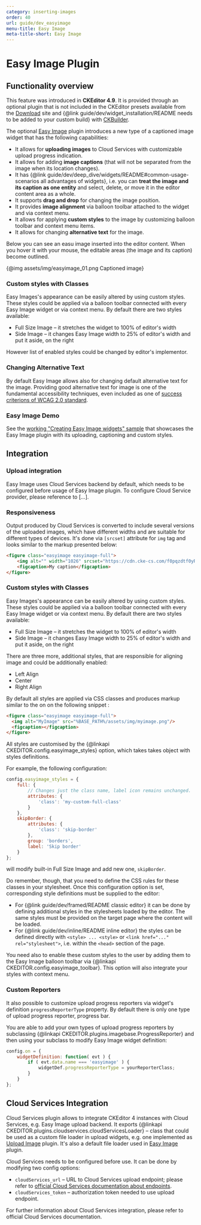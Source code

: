 ```yaml
---
category: inserting-images
order: 40
url: guide/dev_easyimage
menu-title: Easy Image
meta-title-short: Easy Image
---
```

<!--
Copyright (c) 2003-2018, CKSource - Frederico Knabben. All rights reserved.
For licensing, see LICENSE.md.
-->

# Easy Image Plugin

## Functionality overview

<info-box info=""> This feature was introduced in <strong>CKEditor 4.9</strong>. It is provided through an optional plugin that is not included in the CKEditor presets available from the [Download](https://ckeditor.com/ckeditor-4/download/) site and {@link guide/dev/widget_installation/README needs to be added to your custom build} with [CKBuilder](https://ckeditor.com/cke4/builder).</info-box>

The optional [Easy Image](https://ckeditor.com/cke4/addon/easyimage) plugin introduces a new type of a captioned image widget that has the following capabilities:

-   It allows for **uploading images** to Cloud Services with customizable upload progress indication.
-   It allows for adding **image captions** (that will not be separated from the image when its location changes).
-   It has {@link guide/dev/deep_dive/widgets/README#common-usage-scenarios all advantages of widgets}, i.e. you can **treat the image and its caption as one entity** and select, delete, or move it in the editor content area as a whole.
-   It supports **drag and drop** for changing the image position.
-   It provides **image alignment** via balloon toolbar attached to the widget and via context menu.
-   It allows for applying **custom styles** to the image by customizing balloon toolbar and context menu items.
-   It allows for changing **alternative text** for the image.

Below you can see an easu image inserted into the editor content. When you hover it with your mouse, the editable areas (the image and its caption) become outlined.

{@img assets/img/easyimage_01.png Captioned image}

### Custom styles with Classes

Easy Images's appearance can be easily altered by using custom styles. These styles could be applied via a balloon toolbar connected with every Easy Image widget or via context menu. By default there are two styles available:

-   Full Size Image – it stretches the widget to 100% of editor's width
-   Side Image – it changes Easy Image width to 25% of editor's width and put it aside, on the right

However list of enabled styles could be changed by editor's implementor.

### Changing Alternative Text

By default Easy Image allows also for changing default alternative text for the image. Providing good alternative text for image is one of the fundamental accessibility techniques, even included as one of [success criterions of WCAG 2.0 standard](https://www.w3.org/WAI/WCAG20/quickref/#qr-text-equiv-all).

### Easy Image Demo

See the [working "Creating Easy Image widgets" sample](https://sdk.ckeditor.com/samples/easyimage.html) that showcases the Easy Image plugin with its uploading, captioning and custom styles.

## Integration

### Upload integration

Easy Image uses Cloud Services backend by default, which needs to be configured before usage of Easy Image plugin. To configure Cloud Service provider, please reference to […].

### Responsiveness

Output produced by Cloud Services is converted to include several versions of the uploaded images, which have different widths and are suitable for different types of devices. It's done via `[srcset]` attribute for `img` tag and looks similar to the markup presented below:

```html
<figure class="easyimage easyimage-full">
	<img alt="" width="1026" srcset="https://cdn.cke-cs.com/f0pqzdtf0yRhaX1FymZU/images/b21777b6cdb9359c2ad629a79878c2a643a958964d0096de_photo.png/w_110 110w, https://cdn.cke-cs.com/f0pqzdtf0yRhaX1FymZU/images/b21777b6cdb9359c2ad629a79878c2a643a958964d0096de_photo.png/w_220 220w, https://cdn.cke-cs.com/f0pqzdtf0yRhaX1FymZU/images/b21777b6cdb9359c2ad629a79878c2a643a958964d0096de_photo.png/w_330 330w, https://cdn.cke-cs.com/f0pqzdtf0yRhaX1FymZU/images/b21777b6cdb9359c2ad629a79878c2a643a958964d0096de_photo.png/w_440 440w, https://cdn.cke-cs.com/f0pqzdtf0yRhaX1FymZU/images/b21777b6cdb9359c2ad629a79878c2a643a958964d0096de_photo.png/w_550 550w, https://cdn.cke-cs.com/f0pqzdtf0yRhaX1FymZU/images/b21777b6cdb9359c2ad629a79878c2a643a958964d0096de_photo.png/w_660 660w, https://cdn.cke-cs.com/f0pqzdtf0yRhaX1FymZU/images/b21777b6cdb9359c2ad629a79878c2a643a958964d0096de_photo.png/w_770 770w, https://cdn.cke-cs.com/f0pqzdtf0yRhaX1FymZU/images/b21777b6cdb9359c2ad629a79878c2a643a958964d0096de_photo.png/w_880 880w, https://cdn.cke-cs.com/f0pqzdtf0yRhaX1FymZU/images/b21777b6cdb9359c2ad629a79878c2a643a958964d0096de_photo.png/w_990 990w, https://cdn.cke-cs.com/f0pqzdtf0yRhaX1FymZU/images/b21777b6cdb9359c2ad629a79878c2a643a958964d0096de_photo.png/w_1026 1026w" sizes="100vw" src="https://cdn.cke-cs.com/f0pqzdtf0yRhaX1FymZU/images/b21777b6cdb9359c2ad629a79878c2a643a958964d0096de_photo.png" />
	<figcaption>My caption</figcaption>
</figure>
```

### Custom styles with Classes

Easy Images's appearance can be easily altered by using custom styles. These styles could be applied via a balloon toolbar connected with every Easy Image widget or via context menu. By default there are two styles available:

-   Full Size Image – it stretches the widget to 100% of editor's width
-   Side Image – it changes Easy Image width to 25% of editor's width and put it aside, on the right

There are three more, additional styles, that are responsible for aligning image and could be additionally enabled:

-   Left Align
-   Center
-   Right Align

By default all styles are applied via CSS classes and produces markup similar to the on on the following snippet :

```html
<figure class="easyimage easyimage-full">
  <img alt="MyImage" src="%BASE_PATH%/assets/img/myimage.png"/>
  <figcaption></figcaption>
</figure>
```

All styles are customised by the {@linkapi CKEDITOR.config.easyimage_styles} option, which takes takes object with styles definitions.

For example, the following configuration:

```javascript
config.easyimage_styles = {
	full: {
		// Changes just the class name, label icon remains unchanged.
		attributes: {
			'class': 'my-custom-full-class'
		}
	},
	skipBorder: {
		attributes: {
			'class': 'skip-border'
		},
		group: 'borders',
		label: 'Skip border'
	}
};
```

will modify built-in Full Size Image and add new one, `skipBorder`.

Do remember, though, that you need to define the CSS rules for these classes in your stylesheet. Once this configuration option is set, corresponding style definitions must be supplied to the editor:

-   For {@link guide/dev/framed/README classic editor} it can be done by defining additional styles in the stylesheets loaded by the editor. The same styles must be provided on the target page where the content will be loaded.
-   For {@link guide/dev/inline/README inline editor} the styles can be defined directly with `<style> ... <style>` or `<link href="..." rel="stylesheet">`, i.e. within the `<head>` section of the page.

You need also to enable these custom styles to the user by adding them to the Easy Image balloon toolbar via {@linkapi CKEDITOR.config.easyimage_toolbar}. This option will also integrate your styles with context menu.

### Custom Reporters

It also possible to customize upload progress reporters via widget's definition `progressReporterType` property. By default there is only one type of upload progress reporter, progress bar.

You are able to add your own types of upload progress reporters by subclassing {@linkapi CKEDITOR.plugins.imagebase.ProgressReporter} and then using your subclass to modify Easy Image widget definition:

```javascript
config.on = {
	widgetDefinition: function( evt ) {
		if ( evt.data.name === 'easyimage' ) {
			widgetDef.progressReporterType = yourReporterClass;
		}
	}
};
```

## Cloud Services Integration

Cloud Services plugin allows to integrate CKEditor 4 instances with Cloud Services, e.g. Easy Image upload backend. It exports {@linkapi CKEDITOR.plugins.cloudservices.cloudServicesLoader} – class that could be used as a custom file loader in upload widgets, e.g. one implemented as [Upload Image](https://ckeditor.com/cke4/addon/uploadimage) plugin. It's also a default file loader used in [Easy Image](https://ckeditor.com/cke4/addon/easyimage) plugin.

Cloud Services needs to be configured before use. It can be done by modifying two config options:

-   `cloudServices_url` – URL to Cloud Services upload endpoint; please refer to [official Cloud Services documentation about endpoints](https://docs.ckeditor.com/cs/latest/guides/token-endpoints/tokenendpoint.html).
-   `cloudServices_token` – authorization token needed to use upload endpoint.

For further information about Cloud Services integration, please refer to official Cloud Services documentation.
